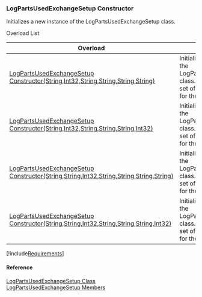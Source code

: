 ﻿### LogPartsUsedExchangeSetup Constructor

Initializes a new instance of the LogPartsUsedExchangeSetup class.

Overload List

| Overload | Description |
| --- | --- |
| [LogPartsUsedExchangeSetup Constructor(String,Int32,String,String,String,String)](FChoice.Toolkits.Clarify~FChoice.Toolkits.Clarify.FieldOps.LogPartsUsedExchangeSetup~_ctor(String,Int32,String,String,String,String).md) | Initializes a new instance of the LogPartsUsedExchangeSetup class. This overload takes a set of required parameters for the API.   |
| [LogPartsUsedExchangeSetup Constructor(String,Int32,String,String,String,Int32)](FChoice.Toolkits.Clarify~FChoice.Toolkits.Clarify.FieldOps.LogPartsUsedExchangeSetup~_ctor(String,Int32,String,String,String,Int32).md) | Initializes a new instance of the LogPartsUsedExchangeSetup class. This overload takes a set of required parameters for the API.   |
| [LogPartsUsedExchangeSetup Constructor(String,String,Int32,String,String,String,String)](FChoice.Toolkits.Clarify~FChoice.Toolkits.Clarify.FieldOps.LogPartsUsedExchangeSetup~_ctor(String,String,Int32,String,String,String,String).md) | Initializes a new instance of the LogPartsUsedExchangeSetup class. This overload takes a set of required parameters for the API.   |
| [LogPartsUsedExchangeSetup Constructor(String,String,Int32,String,String,String,Int32)](FChoice.Toolkits.Clarify~FChoice.Toolkits.Clarify.FieldOps.LogPartsUsedExchangeSetup~_ctor(String,String,Int32,String,String,String,Int32).md) | Initializes a new instance of the LogPartsUsedExchangeSetup class. This overload takes a set of required parameters for the API.   |

[!include[Requirements](../partials/requirements.md)]



#### Reference

[LogPartsUsedExchangeSetup Class](FChoice.Toolkits.Clarify~FChoice.Toolkits.Clarify.FieldOps.LogPartsUsedExchangeSetup.md)  
[LogPartsUsedExchangeSetup Members](FChoice.Toolkits.Clarify~FChoice.Toolkits.Clarify.FieldOps.LogPartsUsedExchangeSetup_members.md)